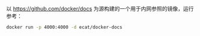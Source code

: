 以 https://github.com/docker/docs 为源构建的一个用于内网参照的镜像，运行参考：

```sh
docker run -p 4000:4000 -d ecat/docker-docs
```
